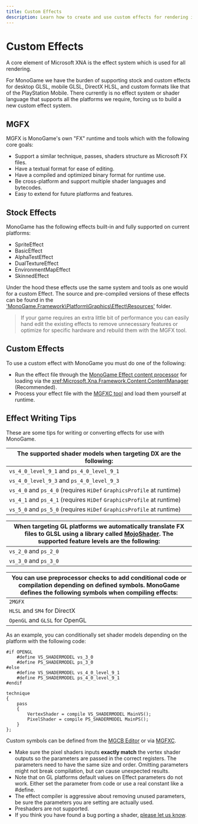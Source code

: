 ```yaml
---
title: Custom Effects
description: Learn how to create and use custom effects for rendering in MonoGame.
---
```


# Custom Effects

A core element of Microsoft XNA is the effect system which is used for all rendering.

For MonoGame we have the burden of supporting stock and custom effects for desktop GLSL, mobile GLSL, DirectX HLSL, and custom formats like that of the PlayStation Mobile.  There currently is no effect system or shader language that supports all the platforms we require, forcing us to build a new custom effect system.

## MGFX

MGFX is MonoGame's own "FX" runtime and tools which with the following core goals:

* Support a similar technique, passes, shaders structure as Microsoft FX files.
* Have a textual format for ease of editing.
* Have a compiled and optimized binary format for runtime use.
* Be cross-platform and support multiple shader languages and bytecodes.
* Easy to extend for future platforms and features.

## Stock Effects

MonoGame has the following effects built-in and fully supported on current platforms:

* SpriteEffect
* BasicEffect
* AlphaTestEffect
* DualTextureEffect
* EnvironmentMapEffect
* SkinnedEffect

Under the hood these effects use the same system and tools as one would for a custom Effect.  The source and pre-compiled versions of these effects can be found in the ['MonoGame.Framework\Platform\Graphics\Effect\Resources'](https://github.com/MonoGame/MonoGame/tree/develop/MonoGame.Framework/Platform/Graphics/Effect/Resources) folder.

> If your game requires an extra little bit of performance you can easily hand edit the existing effects to remove unnecessary features or optimize for specific hardware and rebuild them with the MGFX tool.

## Custom Effects

To use a custom effect with MonoGame you must do one of the following:

* Run the effect file through the [MonoGame Effect content processor](../tools/mgcb.md) for loading via the <xref:Microsoft.Xna.Framework.Content.ContentManager> (Recommended).
* Process your effect file with the [MGFXC tool](../tools/mgfxc.md) and load them yourself at runtime.

## Effect Writing Tips

These are some tips for writing or converting effects for use with MonoGame.

| The supported shader models when targeting DX are the following:|
|---|
|  `vs_4_0_level_9_1` and `ps_4_0_level_9_1`|
|  `vs_4_0_level_9_3` and `ps_4_0_level_9_3`|
|  `vs_4_0` and `ps_4_0` (requires `HiDef` `GraphicsProfile` at runtime)|
|  `vs_4_1` and `ps_4_1` (requires `HiDef` `GraphicsProfile` at runtime)|
|  `vs_5_0` and `ps_5_0` (requires `HiDef` `GraphicsProfile` at runtime)|

|When targeting GL platforms we automatically translate FX files to GLSL using a library called [MojoShader](http://icculus.org/mojoshader/).  The supported feature levels are the following:|
|---|
|  `vs_2_0` and `ps_2_0`|
|  `vs_3_0` and `ps_3_0`|

|You can use preprocessor checks to add conditional code or compilation depending on defined symbols. MonoGame defines the following symbols when compiling effects:|
|---|
|  `2MGFX`                        |
|  `HLSL` and `SM4` for DirectX   |
|  `OpenGL` and `GLSL` for OpenGL |

  
As an example, you can conditionally set shader models depending on the platform with the following code:

  ```hlsl
  #if OPENGL
      #define VS_SHADERMODEL vs_3_0
      #define PS_SHADERMODEL ps_3_0
  #else
      #define VS_SHADERMODEL vs_4_0_level_9_1
      #define PS_SHADERMODEL ps_4_0_level_9_1
  #endif
  
  technique
  {
      pass
      {
          VertexShader = compile VS_SHADERMODEL MainVS();
          PixelShader = compile PS_SHADERMODEL MainPS();
      }
  };
  ```

Custom symbols can be defined from the [MGCB Editor](../tools/mgcb_editor.md) or via [MGFXC](../tools/mgfxc.md).

* Make sure the pixel shaders inputs **exactly match** the vertex shader outputs so the parameters are passed in the correct registers. The parameters need to have the same size and order. Omitting parameters might not break compilation, but can cause unexpected results.
* Note that on GL platforms default values on Effect parameters do not work.  Either set the parameter from code or use a real constant like a #define.
* The effect compiler is aggressive about removing unused parameters, be sure the parameters you are setting are actually used.
* Preshaders are not supported.
* If you think you have found a bug porting a shader, [please let us know](https://github.com/MonoGame/MonoGame/issues).
